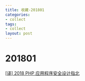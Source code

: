 ```yaml
---
title: 收藏-201801
categories: 
- collect
tags:
- collect
layout: post
---
```


# 201801

[[译] 2018 PHP 应用程序安全设计指北](https://laravel-china.org/articles/7235/2018-php-application-security-design#php-%E7%89%88%E6%9C%AC)

